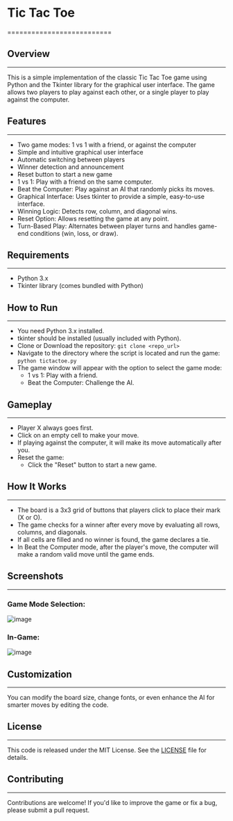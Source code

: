 # Tic Tac Toe
==========================

## Overview
------------

This is a simple implementation of the classic Tic Tac Toe game using Python and the Tkinter library for the graphical user interface. The game allows two players to play against each other, or a single player to play against the computer.

## Features
------------

*   Two game modes: 1 vs 1 with a friend, or against the computer
*   Simple and intuitive graphical user interface
*   Automatic switching between players
*   Winner detection and announcement
*   Reset button to start a new game
*   1 vs 1: Play with a friend on the same computer.
*   Beat the Computer: Play against an AI that randomly picks its moves.
*   Graphical Interface: Uses tkinter to provide a simple, easy-to-use interface.
*   Winning Logic: Detects row, column, and diagonal wins.
*   Reset Option: Allows resetting the game at any point.
*   Turn-Based Play: Alternates between player turns and handles game-end conditions (win, loss, or draw).

## Requirements
------------

*   Python 3.x
*   Tkinter library (comes bundled with Python)

## How to Run
--------------

*   You need Python 3.x installed.
*   tkinter should be installed (usually included with Python).
*   Clone or Download the repository: `git clone <repo_url>`
*   Navigate to the directory where the script is located and run the game: `python tictactoe.py`
*   The game window will appear with the option to select the game mode:
    *   1 vs 1: Play with a friend.
    *   Beat the Computer: Challenge the AI.

## Gameplay
------------

*   Player X always goes first.
*   Click on an empty cell to make your move.
*   If playing against the computer, it will make its move automatically after you.
*   Reset the game:
    *   Click the "Reset" button to start a new game.

## How It Works
----------------

*   The board is a 3x3 grid of buttons that players click to place their mark (X or O).
*   The game checks for a winner after every move by evaluating all rows, columns, and diagonals.
*   If all cells are filled and no winner is found, the game declares a tie.
*   In Beat the Computer mode, after the player's move, the computer will make a random valid move until the game ends.

## Screenshots
--------------

### Game Mode Selection:

![image](https://github.com/user-attachments/assets/5bac2933-ff8e-4f23-b9b0-d3b4294b88eb)


### In-Game:

![image](https://github.com/user-attachments/assets/c6df0083-3825-40da-8013-9e50a7b404af)


## Customization
--------------

You can modify the board size, change fonts, or even enhance the AI for smarter moves by editing the code.

## License
----------

This code is released under the MIT License. See the [LICENSE](https://github.com/KaranKathur06/Tic-Tac-Toe/blob/main/LICENSE) file for details.

## Contributing
------------

Contributions are welcome! If you'd like to improve the game or fix a bug, please submit a pull request.
